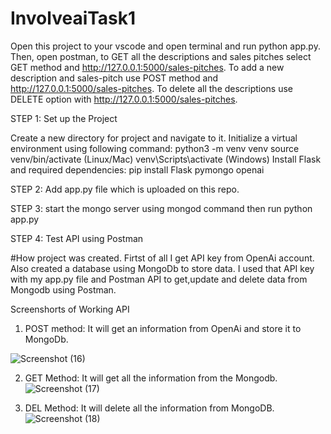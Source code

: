 # InvolveaiTask1
Open this project to your vscode and open terminal and run python app.py. Then, open postman, to GET all the descriptions and sales pitches select GET method and http://127.0.0.1:5000/sales-pitches. To add a new description and sales-pitch use POST method and http://127.0.0.1:5000/sales-pitches. To delete all the descriptions use DELETE option with http://127.0.0.1:5000/sales-pitches.

STEP 1: Set up the Project

Create a new directory for project and navigate to it.
Initialize a virtual environment using following command:
python3 -m venv venv
source venv/bin/activate (Linux/Mac)
venv\Scripts\activate (Windows)
Install Flask and required dependencies:
pip install Flask pymongo openai

STEP 2: Add app.py file which is uploaded on this repo.

STEP 3: start the mongo server using mongod command then run python app.py

STEP 4: Test API using Postman

#How project was created.
Firtst of all I get API key from OpenAi account. Also created a database using MongoDb to store data. I used that API key with my app.py file and Postman API to get,update and delete data from Mongodb using Postman.


Screenshorts of Working API
1. POST method: It will get an information from OpenAi and store it to MongoDb.

![Screenshot (16)](https://github.com/shreya-0603/InvolveaiTask1/assets/97119040/26b4bb40-65e7-4f3b-9012-e4b24eacac4b)

2. GET Method: It will get all the information from the Mongodb.
![Screenshot (17)](https://github.com/shreya-0603/InvolveaiTask1/assets/97119040/18314da5-8ca8-4ff5-97e9-68fabc1da23c)

3. DEL Method: It will delete all the information from MongoDB.
![Screenshot (18)](https://github.com/shreya-0603/InvolveaiTask1/assets/97119040/c3dc74c1-556b-4763-9e7f-4870864d7285)

